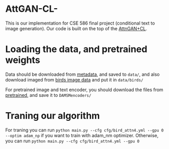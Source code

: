 # AttGAN-CL-

This is our implementation for CSE 586 final project (conditional text to image generation). Our code is built on the top of the [AttnGAN+CL](https://github.com/huiyegit/T2I_CL). 

# Loading the data, and pretrained weights
Data should be downloaded from [metadata](https://drive.google.com/open?id=1O_LtUP9sch09QH3s_EBAgLEctBQ5JBSJ), and saved to `data/`, and also download imaged from [birds image data](https://www.kaggle.com/datasets/veeralakrishna/200-bird-species-with-11788-images) and put it in `data/birds/`

For pretrained image and text encoder, you should download the files from [pretrained](https://drive.google.com/file/d/15w_mKV7UzmC3jMqplKyMawUEEJaJozTZ/view?usp=sharing), and save it to `DAMSMencoders/`

# Traning our algorithm
For traning you can run `python main.py --cfg cfg/bird_attn4.yml --gpu 0 --optim adam_np` if you want to train with adam_nm optimizer. Otherwise, you can run `python main.py --cfg cfg/bird_attn4.yml --gpu 0` 

